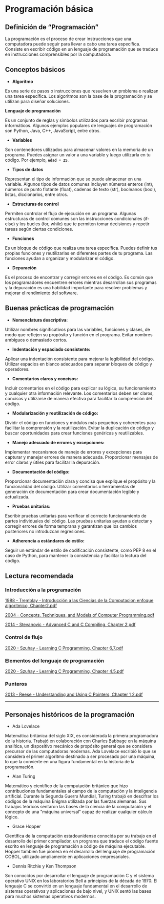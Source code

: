 # Programación básica

## Definición de “Programación”

La programación es el proceso de crear instrucciones que una computadora puede seguir para llevar a cabo una tarea específica. Consiste en escribir código en un lenguaje de programación que se traduce en instrucciones comprensibles por la computadora.

## Conceptos básicos

- **Algoritmo**

Es una serie de pasos o instrucciones que resuelven un problema o realizan una tarea específica. Los algoritmos son la base de la programación y se utilizan para diseñar soluciones.

**Lenguaje de programación**

Es un conjunto de reglas y símbolos utilizados para escribir programas informáticos. Algunos ejemplos populares de lenguajes de programación son Python, Java, C++, JavaScript, entre otros.

- **Variables**

Son contenedores utilizados para almacenar valores en la memoria de un programa. Puedes asignar un valor a una variable y luego utilizarla en tu código. Por ejemplo, **`edad = 25`**.

- **Tipos de datos**

Representan el tipo de información que se puede almacenar en una variable. Algunos tipos de datos comunes incluyen números enteros (int), números de punto flotante (float), cadenas de texto (str), booleanos (bool), listas, diccionarios, entre otros.

- **Estructuras de control**

Permiten controlar el flujo de ejecución en un programa. Algunas estructuras de control comunes son las instrucciones condicionales (if-else) y los bucles (for, while) que te permiten tomar decisiones y repetir tareas según ciertas condiciones.

- **Funciones**

Es un bloque de código que realiza una tarea específica. Puedes definir tus propias funciones y reutilizarlas en diferentes partes de tu programa. Las funciones ayudan a organizar y modularizar el código.

- **Depuración**

Es el proceso de encontrar y corregir errores en el código. Es común que los programadores encuentren errores mientras desarrollan sus programas y la depuración es una habilidad importante para resolver problemas y mejorar el rendimiento del software.

## Buenas prácticas de programación

- **Nomenclatura descriptiva:**

Utilizar nombres significativos para las variables, funciones y clases, de modo que reflejen su propósito y función en el programa. Evitar nombres ambiguos o demasiado cortos.

- **Indentación y espaciado consistente:**

Aplicar una indentación consistente para mejorar la legibilidad del código. Utilizar espacios en blanco adecuados para separar bloques de código y operadores.

- **Comentarios claros y concisos:**

Incluir comentarios en el código para explicar su lógica, su funcionamiento y cualquier otra información relevante. Los comentarios deben ser claros, concisos y utilizarse de manera efectiva para facilitar la comprensión del código.

- **Modularización y reutilización de código:**

Dividir el código en funciones y módulos más pequeños y coherentes para facilitar la comprensión y la reutilización. Evitar la duplicación de código y buscar oportunidades para crear funciones genéricas y reutilizables.

- **Manejo adecuado de errores y excepciones:**

Implementar mecanismos de manejo de errores y excepciones para capturar y manejar errores de manera adecuada. Proporcionar mensajes de error claros y útiles para facilitar la depuración.

- **Documentación del código:**

Proporcionar documentación clara y concisa que explique el propósito y la funcionalidad del código. Utilizar comentarios o herramientas de generación de documentación para crear documentación legible y actualizada.

- **Pruebas unitarias:**

Escribir pruebas unitarias para verificar el correcto funcionamiento de partes individuales del código. Las pruebas unitarias ayudan a detectar y corregir errores de forma temprana y garantizan que los cambios posteriores no introduzcan regresiones.

- **Adherencia a estándares de estilo:**

Seguir un estándar de estilo de codificación consistente, como PEP 8 en el caso de Python, para mantener la consistencia y facilitar la lectura del código.

## Lectura recomendada

### Introducción a la programación

[1988 - Tremblay - Introducción a las Ciencias de la Computacion enfoque algoritmico, Chapter2.pdf](Programacio%CC%81n%20ba%CC%81sica%208c67b112a0b54b4fa729edec1e00b4d4/1988_-_Tremblay_-_Introduccion_a_las_Ciencias_de_la_Computacion_enfoque_algoritmico_Chapter2.pdf)

[2004 - Concepts, Techniques, and Models of Computer Programming.pdf](Programacio%CC%81n%20ba%CC%81sica%208c67b112a0b54b4fa729edec1e00b4d4/2004_-_Concepts_Techniques_and_Models_of_Computer_Programming.pdf)

[2014 - Stevanovic - Advanced C and C Compiling, Chapter 2.pdf](Programacio%CC%81n%20ba%CC%81sica%208c67b112a0b54b4fa729edec1e00b4d4/2014_-_Stevanovic_-_Advanced_C_and_C_Compiling_Chapter_2.pdf)

### Control de flujo

[2020 - Szuhay - Learning C Programming, Chapter 6,7.pdf](Programacio%CC%81n%20ba%CC%81sica%208c67b112a0b54b4fa729edec1e00b4d4/2020_-_Szuhay_-_Learning_C_Programming_Chapter_67.pdf)

### Elementos del lenguaje de programación

[2020 - Szuhay - Learning C Programming, Chapter 4,5.pdf](Programacio%CC%81n%20ba%CC%81sica%208c67b112a0b54b4fa729edec1e00b4d4/2020_-_Szuhay_-_Learning_C_Programming_Chapter_45.pdf)

### Punteros

[2013 - Reese - Understanding and Using C Pointers, Chapter 1,2.pdf](Programacio%CC%81n%20ba%CC%81sica%208c67b112a0b54b4fa729edec1e00b4d4/2013_-_Reese_-_Understanding_and_Using_C_Pointers_Chapter_12.pdf)

---

## Personajes históricos de la programación

- Ada Lovelace

Matemática británica del siglo XIX, es considerada la primera programadora de la historia. Trabajó en colaboración con Charles Babbage en la máquina analítica, un dispositivo mecánico de propósito general que se considera precursor de las computadoras modernas. Ada Lovelace escribió lo que se considera el primer algoritmo destinado a ser procesado por una máquina, lo que la convierte en una figura fundamental en la historia de la programación.

- Alan Turing

Matemático y científico de la computación británico que hizo contribuciones fundamentales al campo de la computación y la inteligencia artificial. Durante la Segunda Guerra Mundial, Turing trabajó en descifrar los códigos de la máquina Enigma utilizada por las fuerzas alemanas. Sus trabajos teóricos sentaron las bases de la ciencia de la computación y el concepto de una "máquina universal" capaz de realizar cualquier cálculo lógico.

- Grace Hopper

Científica de la computación estadounidense conocida por su trabajo en el desarrollo del primer compilador, un programa que traduce el código fuente escrito en lenguaje de programación a código de máquina ejecutable. Hopper también fue pionera en el desarrollo del lenguaje de programación COBOL, utilizado ampliamente en aplicaciones empresariales.

- Dennis Ritchie y Ken Thompson

Son conocidos por desarrollar el lenguaje de programación C y el sistema operativo UNIX en los laboratorios Bell a principios de la década de 1970. El lenguaje C se convirtió en un lenguaje fundamental en el desarrollo de sistemas operativos y aplicaciones de bajo nivel, y UNIX sentó las bases para muchos sistemas operativos modernos.